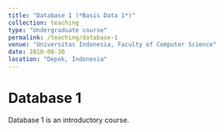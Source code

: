 ```yaml
---
title: "Database 1 (*Basis Data 1*)"
collection: teaching
type: "Undergraduate course"
permalink: /teaching/database-1
venue: "Universitas Indonesia, Faculty of Computer Science"
date: 2010-08-30
location: "Depok, Indonesia"
---
```


Database 1
===========

Database 1 is an introductory course.
